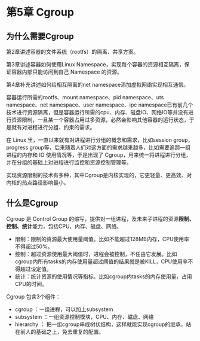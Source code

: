 # 第5章 Cgroup

## 为什么需要Cgroup

第2章讲述容器的文件系统（rootfs）的隔离、共享方案。

第3章讲述容器如何使用Linux Namespace，实现每个容器的资源相互隔离，保证容器内部只能访问到自己 Namespace 的资源。

第4章补充讲述如何给相互隔离的net namespace添加虚拟网络实现相互通信。

容器运行所需的rootfs、mount namespace、pid namespace、uts namespace、net namespace、user namespace、ipc namespace已有前几个技术进行资源隔离，但是容器运行所需的cpu、内存、磁盘IO、网络IO等并没有进行资源限制，一旦某一个容器占用过多资源，必然会影响其他容器的运行状态，于是就有对进程进行分组、约束的需求。

在 Linux 里，一直以来就有对进程进行分组的概念和需求，比如session group， progress group等，后来随着人们对这方面的需求越来越多，比如需要追踪一组进程的内存和 IO 使用情况等，于是出现了 Cgroup，用来统一将进程进行分组，并在分组的基础上对进程进行监控和资源控制管理等。

实现资源限制的技术有多种，其中Cgroup是内核实现的，它更轻量、更高效、对内核的热点路径影响最小。

## 什么是Cgroup

Cgroup 是 Control Group 的缩写，提供对一组进程，及未来子进程的资源**限制、控制、统计**能力，包括CPU、内存、磁盘、网络。

- 限制：限制的资源最大使用量阈值。比如不能超过128MB内存，CPU使用率不得超过50%。
- 控制：超过资源使用最大阈值时，进程会被控制，不任由它发展。比如cgroup内所有tasks的内存使用量超过阈值的结果就是被KILL，CPU使用率不得超过设定值。
- 统计：统计资源的使用情况等指标。比如cgroup内tasks的内存使用量，占用CPU的时间。

Cgroup 包含3个组件：

- cgroup ：一组进程，可以加上subsystem
- subsystem ：一组资源控制模块，CPU、内存、磁盘、网络
- hierarchy ： 把一组cgroup串成树状结构，这样就能实现cgroup的继承，站在前人的基础之上，免去重复的配置。

